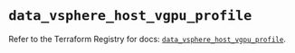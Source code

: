 # `data_vsphere_host_vgpu_profile`

Refer to the Terraform Registry for docs: [`data_vsphere_host_vgpu_profile`](https://registry.terraform.io/providers/hashicorp/vsphere/2.9.1/docs/data-sources/host_vgpu_profile).
